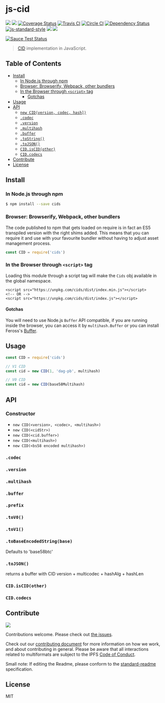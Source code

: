 # js-cid

[![](https://img.shields.io/badge/made%20by-Protocol%20Labs-blue.svg?style=flat-square)](http://ipn.io)
[![](https://img.shields.io/badge/freenode-%23ipfs-blue.svg?style=flat-square)](http://webchat.freenode.net/?channels=%23ipfs)
[![Coverage Status](https://coveralls.io/repos/github/ipfs/js-cid/badge.svg?branch=master)](https://coveralls.io/github/ipfs/js-cid?branch=master)
[![Travis CI](https://travis-ci.org/ipld/js-cid.svg?branch=master)](https://travis-ci.org/ipld/js-cid)
[![Circle CI](https://circleci.com/gh/ipld/js-cid.svg?style=svg)](https://circleci.com/gh/ipld/js-cid)
[![Dependency Status](https://david-dm.org/ipld/js-cid.svg?style=flat-square)](https://david-dm.org/ipld/js-cid)
[![js-standard-style](https://img.shields.io/badge/code%20style-standard-brightgreen.svg?style=flat-square)](https://github.com/feross/standard)
![](https://img.shields.io/badge/npm-%3E%3D3.0.0-orange.svg?style=flat-square)
![](https://img.shields.io/badge/Node.js-%3E%3D4.0.0-orange.svg?style=flat-square)

[![Sauce Test Status](https://saucelabs.com/browser-matrix/ipfs-js-cid.svg)](https://saucelabs.com/u/ipfs-js-cid)

> [CID](https://github.com/ipld/cid) implementation in JavaScript.

## Table of Contents

- [Install](#install)
  - [In Node.js through npm](#in-nodejs-through-npm)
  - [Browser: Browserify, Webpack, other bundlers](#browser-browserify-webpack-other-bundlers)
  - [In the Browser through `<script>` tag](#in-the-browser-through-script-tag)
    - [Gotchas](#gotchas)
- [Usage](#usage)
- [API](#api)
  - [`new CID(version, codec, hash])`](#new-cidcodec-version-hash)
  - [`.codec`](#codec)
  - [`.version`](#version)
  - [`.multihash`](#multihash)
  - [`.buffer`](#buffer)
  - [`.toString()`](#tostring)
  - [`.toJSON()`](#tojson)
  - [`CID.isCID(other)`](#cidiscidother)
  - [`CID.codecs`](#cidcodecs)
- [Contribute](#contribute)
- [License](#license)

## Install

### In Node.js through npm

```bash
$ npm install --save cids
```

### Browser: Browserify, Webpack, other bundlers

The code published to npm that gets loaded on require is in fact an ES5 transpiled version with the right shims added. This means that you can require it and use with your favourite bundler without having to adjust asset management process.

```js
const CID = require('cids')
```

### In the Browser through `<script>` tag

Loading this module through a script tag will make the ```Cids``` obj available in the global namespace.

```
<script src="https://unpkg.com/cids/dist/index.min.js"></script>
<!-- OR -->
<script src="https://unpkg.com/cids/dist/index.js"></script>
```

#### Gotchas

You will need to use Node.js `Buffer` API compatible, if you are running inside the browser, you can access it by `multihash.Buffer` or you can install Feross's [Buffer](https://github.com/feross/buffer).

## Usage

```js
const CID = require('cids')

// V1 CID
const cid = new CID(1, 'dag-pb', multihash)

// V0 CID
const cid = new CID(base58Multihash)
```

## API

### Constructor

- `new CID(<version>, <codec>, <multihash>)`
- `new CID(<cidStr>)`
- `new CID(<cid.buffer>)`
- `new CID(<multihash>)`
- `new CID(<bs58 encoded multihash>)`

### `.codec`

### `.version`

### `.multihash`

### `.buffer`

### `.prefix`

### `.toV0()`

### `.toV1()`

### `.toBaseEncodedString(base)`

Defaults to 'base58btc'

### `.toJSON()`

returns a buffer with CID version + multicodec + hashAlg + hashLen

### `CID.isCID(other)`

### `CID.codecs`


## Contribute

[![](https://cdn.rawgit.com/jbenet/contribute-ipfs-gif/master/img/contribute.gif)](https://github.com/ipfs/community/blob/master/contributing.md)

Contributions welcome. Please check out [the issues](https://github.com/ipld/js-cid/issues).

Check out our [contributing document](https://github.com/ipfs/community/blob/master/contributing.md) for more information on how we work, and about contributing in general. Please be aware that all interactions related to multiformats are subject to the IPFS [Code of Conduct](https://github.com/ipfs/community/blob/master/code-of-conduct.md).

Small note: If editing the Readme, please conform to the [standard-readme](https://github.com/RichardLitt/standard-readme) specification.

## License

MIT

